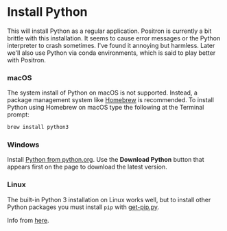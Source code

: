# Install Python

This will install Python as a regular application. Positron is currently a bit brittle with this installation. It seems to cause error messages or the Python interpreter to crash sometimes. I've found it annoying but harmless. Later we'll also use Python via conda environments, which is said to play better with Positron.



### macOS

The system install of Python on macOS is not supported. Instead, a package management system like  [Homebrew](https://brew.sh/) is recommended. To install Python using Homebrew on macOS type the following at the Terminal prompt:

````bash
brew install python3
````



### Windows

Install [Python from python.org](https://www.python.org/downloads/). Use the **Download Python** button that appears first on the page to download the latest version.



### Linux

The built-in Python 3 installation on Linux works well, but to install other Python packages you must install `pip` with [get-pip.py](https://pip.pypa.io/en/stable/installation/#get-pip-py).



Info from [here](https://code.visualstudio.com/docs/python/python-tutorial).
